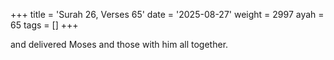 +++
title = 'Surah 26, Verses 65'
date = '2025-08-27'
weight = 2997
ayah = 65
tags = []
+++

and delivered Moses and those with him all together.